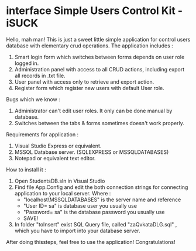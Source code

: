 interface Simple Users Control Kit - iSUCK
======

Hello, mah man! This is just a sweet little simple application for control users database with elementary crud operations. 
The application includes : 
 1. Smart login form which switches between forms depends on user role logged in.
 2. Administration panel with access to all CRUD actions, including export all records in .txt file.
 3. User panel with access only to retrieve and export action.
 4. Register form which register new users with default User role.

Bugs which we know : 
 1. Administrator can't edit user roles. It only can be done manual by database. 
 2. Switches between the tabs & forms sometimes doesn't work properly. 
 
Requirements for application : 
 1. Visual Studio Express or equivalent.
 2. MSSQL Database server. (SQLEXPRESS or MSSQLDATABASES)
 3. Notepad or equivalent text editor.
 
How to install it : 
 1. Open StudentsDB.sln in Visual Studio
 2. Find file App.Config and edit the both connection strings for connecting application to your local server. 
 Where : 
    - "localhost\MSSQLDATABASES" is the server name and reference
    - "User ID= sa" is database user you usually use
    - "Password= sa" is the database password you usually use
    - SAVE!
  3. In folder "toInsert" exist SQL Query file, called "zaQvkataDLG.sql" , which you have to import into your database server.
  
After doing thissteps, feel free to use the application!
Congratulations!
